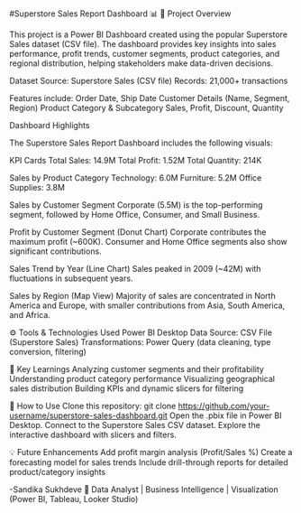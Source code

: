#Superstore Sales Report Dashboard 📊
📌 Project Overview

This project is a Power BI Dashboard created using the popular Superstore Sales dataset (CSV file). 
The dashboard provides key insights into sales performance, profit trends, customer segments, product categories, and regional distribution, helping stakeholders make data-driven decisions.

Dataset
Source: Superstore Sales (CSV file)
Records: 21,000+ transactions

Features include:
Order Date, Ship Date
Customer Details (Name, Segment, Region)
Product Category & Subcategory
Sales, Profit, Discount, Quantity

Dashboard Highlights

The Superstore Sales Report Dashboard includes the following visuals:

KPI Cards
Total Sales: 14.9M
Total Profit: 1.52M
Total Quantity: 214K

Sales by Product Category
Technology: 6.0M
Furniture: 5.2M
Office Supplies: 3.8M

Sales by Customer Segment
Corporate (5.5M) is the top-performing segment, followed by Home Office, Consumer, and Small Business.

Profit by Customer Segment (Donut Chart)
Corporate contributes the maximum profit (~600K).
Consumer and Home Office segments also show significant contributions.

Sales Trend by Year (Line Chart)
Sales peaked in 2009 (~42M) with fluctuations in subsequent years.

Sales by Region (Map View)
Majority of sales are concentrated in North America and Europe, with smaller contributions from Asia, South America, and Africa.

⚙️ Tools & Technologies Used
Power BI Desktop
Data Source: CSV File (Superstore Sales)
Transformations: Power Query (data cleaning, type conversion, filtering)

🚀 Key Learnings
Analyzing customer segments and their profitability
Understanding product category performance
Visualizing geographical sales distribution
Building KPIs and dynamic slicers for filtering


📂 How to Use
Clone this repository:
git clone https://github.com/your-username/superstore-sales-dashboard.git
Open the .pbix file in Power BI Desktop.
Connect to the Superstore Sales CSV dataset.
Explore the interactive dashboard with slicers and filters.

💡 Future Enhancements
Add profit margin analysis (Profit/Sales %)
Create a forecasting model for sales trends
Include drill-through reports for detailed product/category insights


-Sandika Sukhdeve
💼 Data Analyst | Business Intelligence | Visualization (Power BI, Tableau, Looker Studio)
